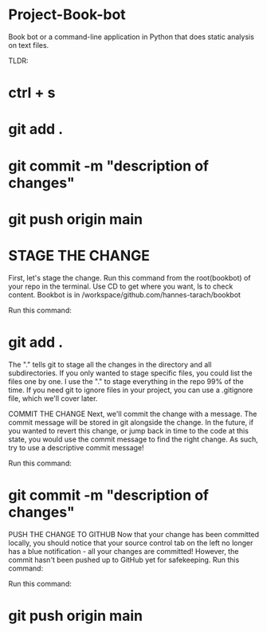 # Project-Book-bot
Book bot or a command-line application in Python that does static         analysis on text files.

 TLDR:
# ctrl + s
# git add .
# git commit -m "description of changes"
# git push origin main



# STAGE THE CHANGE
First, let's stage the change. Run this command from the root(bookbot) of your repo in the terminal. Use CD to get where you want, ls to check content. Bookbot is in /workspace/github.com/hannes-tarach/bookbot

Run this command:
# git add .

The "." tells git to stage all the changes in the directory and all subdirectories. If you only wanted to stage specific files, you could list the files one by one. I use the "." to stage everything in the repo 99% of the time. If you need git to ignore files in your project, you can use a .gitignore file, which we'll cover later.

COMMIT THE CHANGE
Next, we'll commit the change with a message. The commit message will be stored in git alongside the change. In the future, if you wanted to revert this change, or jump back in time to the code at this state, you would use the commit message to find the right change. As such, try to use a descriptive commit message!

Run this command:
# git commit -m "description of changes"

PUSH THE CHANGE TO GITHUB
Now that your change has been committed locally, you should notice that your source control tab on the left no longer has a blue notification - all your changes are committed! However, the commit hasn't been pushed up to GitHub yet for safekeeping. Run this command:

Run this command:
# git push origin main


